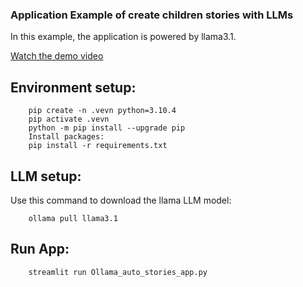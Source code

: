 ### Application Example of create children stories with LLMs

In this example, the application is powered by llama3.1.

[Watch the demo video](video/example_video.mp4)

## Environment setup:

		pip create -n .vevn python=3.10.4  
		pip activate .vevn
		python -m pip install --upgrade pip
		Install packages:
		pip install -r requirements.txt

## LLM setup:
Use this command to download the llama LLM model:

		ollama pull llama3.1 
        
## Run App:
		streamlit run Ollama_auto_stories_app.py
